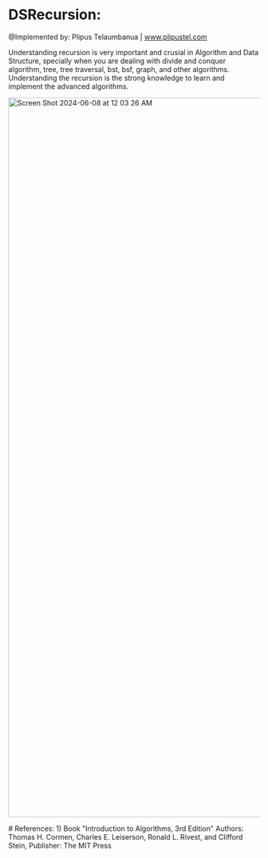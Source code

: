 # DSRecursion:
@Implemented by: Plipus Telaumbanua | <a href="www.plipustel.com" target="_blank">www.plipustel.com</a> <p>
 Understanding recursion is very important and crusial in Algorithm and Data Structure, specially when you are dealing with divide and conquer algorithm, tree, tree traversal, bst, bsf, graph, and other algorithms. Understanding the recursion is the strong knowledge to learn and implement the advanced algorithms.<p>
<img width="1440" alt="Screen Shot 2024-06-08 at 12 03 26 AM" src="https://github.com/plipustel/DSRecursion/assets/11747796/e49fa9c7-3ae0-42ba-91d8-a816b88a18c0">
<p>
# References:
1) Book "Introduction to Algorithms, 3rd Edition" Authors: Thomas H. Cormen, Charles E. Leiserson, Ronald L. Rivest, and Clifford Stein, Publisher: The MIT Press
